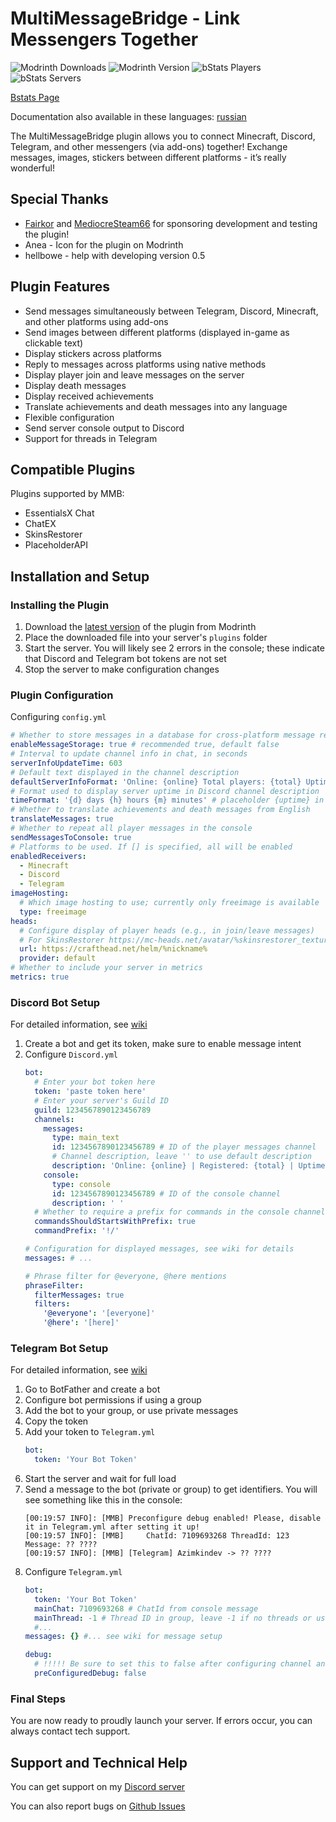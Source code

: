 # MultiMessageBridge - Link Messengers Together

![Modrinth Downloads](https://img.shields.io/modrinth/dt/multimessagebridge)
![Modrinth Version](https://img.shields.io/modrinth/v/multimessagebridge)
![bStats Players](https://img.shields.io/bstats/players/24055)
![bStats Servers](https://img.shields.io/bstats/servers/24055)

[Bstats Page](https://bstats.org/plugin/bukkit/MultiMessageBridge/24055)

Documentation also available in these languages: [russian](https://github.com/Azimkin/MultiMessageBridge/wiki/%D0%9F%D1%80%D0%BE-%D0%BF%D0%BB%D0%B0%D0%B3%D0%B8%D0%BD)


The MultiMessageBridge plugin allows you to connect Minecraft, Discord, Telegram, and other messengers (via add-ons) together! 
Exchange messages, images, stickers between different platforms - it’s really wonderful!

## Special Thanks
- [Fairkor](https://discord.gg/fairkor) and [MediocreSteam66](https://modrinth.com/user/MediocreSteam67) for sponsoring development and testing the plugin!
- Anea - Icon for the plugin on Modrinth
- hellbowe - help with developing version 0.5

## Plugin Features
- Send messages simultaneously between Telegram, Discord, Minecraft, and other platforms using add-ons
- Send images between different platforms (displayed in-game as clickable text)
- Display stickers across platforms
- Reply to messages across platforms using native methods
- Display player join and leave messages on the server
- Display death messages
- Display received achievements
- Translate achievements and death messages into any language
- Flexible configuration
- Send server console output to Discord
- Support for threads in Telegram

## Compatible Plugins
Plugins supported by MMB:

- EssentialsX Chat
- ChatEX
- SkinsRestorer
- PlaceholderAPI

## Installation and Setup

### Installing the Plugin
1. Download the [latest version](https://modrinth.com/plugin/multimessagebridge/versions) of the plugin from Modrinth
2. Place the downloaded file into your server's `plugins` folder
3. Start the server. You will likely see 2 errors in the console; these indicate that Discord and Telegram bot tokens are not set
4. Stop the server to make configuration changes

### Plugin Configuration
Configuring `config.yml`
```yaml
# Whether to store messages in a database for cross-platform message replies
enableMessageStorage: true # recommended true, default false
# Interval to update channel info in chat, in seconds
serverInfoUpdateTime: 603
# Default text displayed in the channel description
defaultServerInfoFormat: 'Online: {online} Total players: {total} Uptime: {uptime}'
# Format used to display server uptime in Discord channel description
timeFormat: '{d} days {h} hours {m} minutes' # placeholder {uptime} in defaultServerInfoFormat
# Whether to translate achievements and death messages from English
translateMessages: true
# Whether to repeat all player messages in the console
sendMessagesToConsole: true
# Platforms to be used. If [] is specified, all will be enabled
enabledReceivers:
  - Minecraft
  - Discord
  - Telegram
imageHosting:
  # Which image hosting to use; currently only freeimage is available
  type: freeimage
heads:
  # Configure display of player heads (e.g., in join/leave messages)
  # For SkinsRestorer https://mc-heads.net/avatar/%skinsrestorer_texture_id_or_steve%.png#%username% 
  url: https://crafthead.net/helm/%nickname%
  provider: default
# Whether to include your server in metrics
metrics: true
````

### Discord Bot Setup

For detailed information, see [wiki](https://github.com/Azimkin/MultiMessageBridge/wiki/Getting-Started)

1. Create a bot and get its token, make sure to enable message intent
2. Configure `Discord.yml`
    ```yaml
    bot:
      # Enter your bot token here
      token: 'paste token here'
      # Enter your server's Guild ID
      guild: 1234567890123456789
      channels:
        messages:
          type: main_text
          id: 1234567890123456789 # ID of the player messages channel
          # Channel description, leave '' to use default description
          description: 'Online: {online} | Registered: {total} | Uptime: {uptime}'
        console:
          type: console
          id: 1234567890123456789 # ID of the console channel
          description: ' '
      # Whether to require a prefix for commands in the console channel
      commandsShouldStartsWithPrefix: true
      commandPrefix: '!/'
    
    # Configuration for displayed messages, see wiki for details
    messages: # ...
    
    # Phrase filter for @everyone, @here mentions
    phraseFilter:
      filterMessages: true
      filters:
        '@everyone': '[everyone]'
        '@here': '[here]'
    ```

### Telegram Bot Setup

For detailed information, see [wiki](https://github.com/Azimkin/MultiMessageBridge/wiki/Getting-Started)

1. Go to BotFather and create a bot
2. Configure bot permissions if using a group
3. Add the bot to your group, or use private messages
4. Copy the token
5. Add your token to `Telegram.yml`
    ```yaml
    bot:
      token: 'Your Bot Token'
    ```
6. Start the server and wait for full load
7. Send a message to the bot (private or group) to get identifiers. You will see something like this in the console:
    ```
    [00:19:57 INFO]: [MMB] Preconfigure debug enabled! Please, disable it in Telegram.yml after setting it up!
    [00:19:57 INFO]: [MMB]     ChatId: 7109693268 ThreadId: 123 Message: ?? ????
    [00:19:57 INFO]: [MMB] [Telegram] Azimkindev -> ?? ????
    ```
8. Configure `Telegram.yml`
    ```yaml
    bot:
      token: 'Your Bot Token'
      mainChat: 7109693268 # ChatId from console message
      mainThread: -1 # Thread ID in group, leave -1 if no threads or using private chat
      #...
    messages: {} #... see wiki for message setup
    
    debug:
      # !!!!! Be sure to set this to false after configuring channel and thread IDs
      preConfiguredDebug: false
    ```

### Final Steps

You are now ready to proudly launch your server. If errors occur, you can always contact tech support.

## Support and Technical Help

You can get support on my [Discord server](https://discord.gg/Z63mKkNgSS)

You can also report bugs on [Github Issues](https://github.com/Azimkin/MultiMessageBridge/issues)
